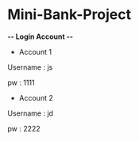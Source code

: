 # Mini-Bank-Project

**-- Login Account --**

- Account 1

Username : js

pw : 1111


- Account 2
  
Username : jd

pw : 2222
